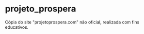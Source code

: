 # projeto_prospera
 Cópia do site "projetoprospera.com" não oficial, realizada com fins educativos.
